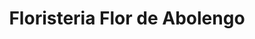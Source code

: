 ---
title: "Floristeria Flor de Abolengo"
url: /barrio-santa-ana/floristeria-flor-de-abolengo/
shop: floristería
---